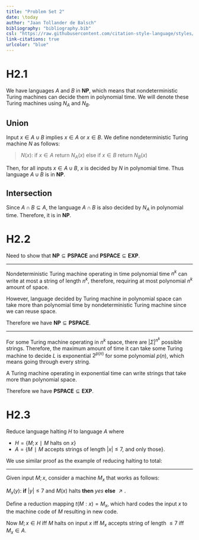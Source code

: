 ```yaml
---
title: "Problem Set 2"
date: \today
author: "Jaan Tollander de Balsch"
bibliography: "bibliography.bib"
csl: "https://raw.githubusercontent.com/citation-style-language/styles/master/harvard-anglia-ruskin-university.csl"
link-citations: true
urlcolor: "blue"
---
```

# H2.1
We have languages $A$ and $B$ in $\mathbf{NP}$, which means that nondeterministic Turing machines can decide them in polynomial time. We will denote these Turing machines using $N_A$ and $N_B$.

## Union
Input $x∈A∪B$ implies $x∈A$ or $x∈B$. We define nondeterministic Turing machine $N$ as follows:

> $N(x)$: if $x∈A$ return $N_A(x)$ else if $x∈B$ return $N_B(x)$

Then, for all inputs $x∈A∪B$, $x$ is decided by $N$ in polynomial time. Thus language $A∪B$ is in $\mathbf{NP}$.

## Intersection
Since $A∩B⊆A$, the language $A∩B$ is also decided by $N_A$ in polynomial time. Therefore, it is in $\mathbf{NP}$.

# H2.2
Need to show that $\mathbf{NP}⊆\mathbf{PSPACE}$ and $\mathbf{PSPACE}⊆\mathbf{EXP}$.

---

Nondeterministic Turing machine operating in time polynomial time $n^k$ can write at most a string of length $n^k$, therefore, requiring at most polynomial $n^k$ amount of space.

However, language decided by Turing machine in polynomial space can take more than polynomial time by nondeterministic Turing machine since we can reuse space.

Therefore we have $\mathbf{NP}⊆\mathbf{PSPACE}$.

---

For some Turing machine operating in $n^k$ space, there are $|Σ|^{n^k}$ possible strings. Therefore, the maximum amount of time it can take some Turing machine to decide $L$ is exponential $2^{p(n)}$ for some polynomial $p(n)$, which means going through every string.

A Turing machine operating in exponential time can write strings that take more than polynomial space.

Therefore we have $\mathbf{PSPACE}⊆\mathbf{EXP}$.


# H2.3
Reduce language halting $H$ to language $A$ where

* $H=\{M;x ∣ M \text{ halts on } x\}$
* $A = \{M ∣ M \text{ accepts strings of length } |x|≤7 \text{, and only those}\}$.

We use similar proof as the example of reducing halting to total:

---

Given input $M;x,$ consider a machine $M_x$ that works as follows:

$M_x(y)$: **if** $|y|≤7$ and $M(x)$ halts **then** $yes$ **else** $↗.$

Define a reduction mapping $t(M:x)=M_x,$ which hard codes the input $x$ to the machine code of $M$ resulting in new code.

Now $M;x∈H$ iff $M$ halts on input $x$ iff $M_x$ accepts string of length $≤7$ iff $M_x∈A.$


<!-- # References -->
